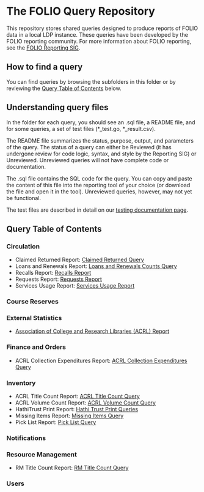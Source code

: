 # The FOLIO Query Repository

This repository stores shared queries designed to produce reports of
FOLIO data in a local LDP instance.  These queries have been developed
by the FOLIO reporting community.  For more information about FOLIO
reporting, see the [FOLIO Reporting
SIG](https://wiki.folio.org/display/RPT/).


## How to find a query

You can find queries by browsing the subfolders in this folder or by
reviewing the [Query Table of Contents](#query-table-of-contents) below.

## Understanding query files

In the folder for each query, you should see an .sql file, a README
file, and for some queries, a set of test files (\*\_test.go,
\*\_result.csv). 

The README file summarizes the status, purpose, output, and parameters
of the query. The status of a query can either be Reviewed (it has
undergone review for code logic, syntax, and style by the Reporting
SIG) or Unreviewed. Unreviewed queries will not have complete code or
documentation. 

The .sql file contains the SQL code for the query. You can copy and
paste the content of this file into the reporting tool of your choice
(or download the file and open it in the tool). Unreviewed queries,
however, may not yet be functional.

The test files are described in detail on our [testing documentation
page](https://github.com/folio-org/folio-analytics/blob/master/TESTING.md).

## Query Table of Contents

### Circulation

* Claimed Returned Report: [Claimed Returned Query](claimed_returned)
* Loans and Renewals Report: [Loans and Renewals Counts
  Query](loans_and_renewals_counts)
* Recalls Report: [Recalls Report](recalls)
* Requests Report: [Requests Report](requests)
* Services Usage Report: [Services Usage Report](services_usage)

### Course Reserves

### External Statistics
* [Association of College and Research Libraries (ACRL) Report](acrl)

### Finance and Orders

* ACRL Collection Expenditures Report: [ACRL Collection Expenditures Query](acrl/collection_expenditures)

### Inventory

* ACRL Title Count Report: [ACRL Title Count Query](acrl/title_count)
* ACRL Volume Count Report: [ACRL Volume Count Query](acrl/volume_count)
* HathiTrust Print Report: [Hathi Trust Print Queries](hathitrust_print)
* Missing Items Report: [Missing Items Query](missing_items)
* Pick List Report: [Pick List Query](pick_list)

### Notifications

### Resource Management
* RM Title Count Report: [RM Title Count Query](title_count)


### Users
